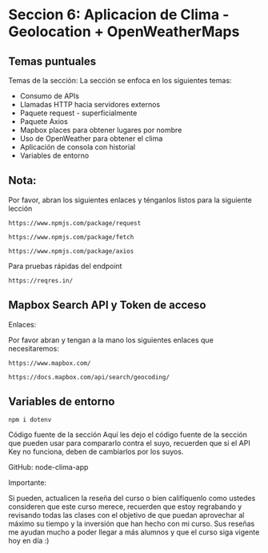 # Seccion 6: Aplicacion de Clima - Geolocation + OpenWeatherMaps

## Temas puntuales

Temas de la sección:
La sección se enfoca en los siguientes temas:

- Consumo de APIs
- Llamadas HTTP hacia servidores externos
- Paquete request - superficialmente
- Paquete Axios
- Mapbox places para obtener lugares por nombre
- Uso de OpenWeather para obtener el clima
- Aplicación de consola con historial
- Variables de entorno

## Nota:

Por favor, abran los siguientes enlaces y ténganlos listos para la siguiente lección

`https://www.npmjs.com/package/request`

`https://www.npmjs.com/package/fetch`

`https://www.npmjs.com/package/axios`

Para pruebas rápidas del endpoint

`https://reqres.in/`

## Mapbox Search API y Token de acceso

Enlaces:

Por favor abran y tengan a la mano los siguientes enlaces que necesitaremos:

`https://www.mapbox.com/`

`https://docs.mapbox.com/api/search/geocoding/`

## Variables de entorno

`npm i dotenv`

Código fuente de la sección
Aquí les dejo el código fuente de la sección que pueden usar para compararlo contra el suyo, recuerden que si el API Key no funciona, deben de cambiarlos por los suyos.

GitHub: node-clima-app

Importante:

Si pueden, actualicen la reseña del curso o bien califíquenlo como ustedes consideren que este curso merece, recuerden que estoy regrabando y revisando todas las clases con el objetivo de que puedan aprovechar al máximo su tiempo y la inversión que han hecho con mi curso. Sus reseñas me ayudan mucho a poder llegar a más alumnos y que el curso siga vigente hoy en día :)
